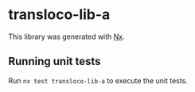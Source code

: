 # transloco-lib-a

This library was generated with [Nx](https://nx.dev).

## Running unit tests

Run `nx test transloco-lib-a` to execute the unit tests.
